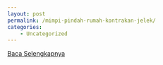 ```yaml
---
layout: post
permalink: /mimpi-pindah-rumah-kontrakan-jelek/
categories:
    - Uncategorized
---
```


[Baca Selengkapnya](/08)